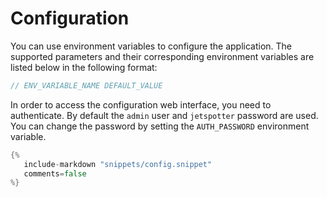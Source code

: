 # Configuration

You can use environment variables to configure the application.
The supported parameters and their corresponding environment variables are listed below in the following format:

```go
// ENV_VARIABLE_NAME DEFAULT_VALUE
```

In order to access the configuration web interface, you need to authenticate. By default the `admin` user and `jetspotter` password are used. You can change the password by setting the `AUTH_PASSWORD` environment variable.

```go
{%
   include-markdown "snippets/config.snippet"
   comments=false
%}
```

